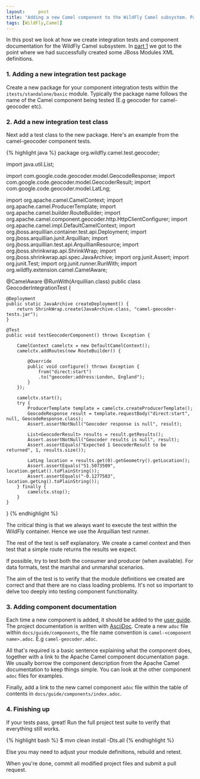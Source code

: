 ```yaml
---
layout:     post
title: "Adding a new Camel component to the WildFly Camel subsystem. Part 2"
tags: [WildFly,Camel]
---
```


In this post we look at how we create integration tests and component documentation for the WildFly Camel subsystem. In [part 1](/2017/09/25/adding-a-new-component-to-the-wildfly-camel-subsystem-part1) we got to the point where we had successfully created some JBoss Modules XML definitions.

### 1. Adding a new integration test package

Create a new package for your component integration tests within the `itests/standalone/basic` module. Typically the package name follows the name of the Camel component being tested (E.g geocoder for camel-geocoder etc).

### 2. Add a new integration test class

Next add a test class to the new package. Here's an example from the camel-geocoder component tests.

{% highlight java %}
package org.wildfly.camel.test.geocoder;

import java.util.List;

import com.google.code.geocoder.model.GeocodeResponse;
import com.google.code.geocoder.model.GeocoderResult;
import com.google.code.geocoder.model.LatLng;

import org.apache.camel.CamelContext;
import org.apache.camel.ProducerTemplate;
import org.apache.camel.builder.RouteBuilder;
import org.apache.camel.component.geocoder.http.HttpClientConfigurer;
import org.apache.camel.impl.DefaultCamelContext;
import org.jboss.arquillian.container.test.api.Deployment;
import org.jboss.arquillian.junit.Arquillian;
import org.jboss.arquillian.test.api.ArquillianResource;
import org.jboss.shrinkwrap.api.ShrinkWrap;
import org.jboss.shrinkwrap.api.spec.JavaArchive;
import org.junit.Assert;
import org.junit.Test;
import org.junit.runner.RunWith;
import org.wildfly.extension.camel.CamelAware;

@CamelAware
@RunWith(Arquillian.class)
public class GeocoderIntegrationTest {

    @Deployment
    public static JavaArchive createDeployment() {
        return ShrinkWrap.create(JavaArchive.class, "camel-geocoder-tests.jar");
    }

    @Test
    public void testGeocoderComponent() throws Exception {

        CamelContext camelctx = new DefaultCamelContext();
        camelctx.addRoutes(new RouteBuilder() {

            @Override
            public void configure() throws Exception {
                from("direct:start")
                .to("geocoder:address:London, England");
            }
        });

        camelctx.start();
        try {
            ProducerTemplate template = camelctx.createProducerTemplate();
            GeocodeResponse result = template.requestBody("direct:start", null, GeocodeResponse.class);
            Assert.assertNotNull("Geocoder response is null", result);

            List<GeocoderResult> results = result.getResults();
            Assert.assertNotNull("Geocoder results is null", result);
            Assert.assertEquals("Expected 1 GeocoderResult to be returned", 1, results.size());

            LatLng location = results.get(0).getGeometry().getLocation();
            Assert.assertEquals("51.5073509", location.getLat().toPlainString());
            Assert.assertEquals("-0.1277583", location.getLng().toPlainString());
        } finally {
            camelctx.stop();
        }
    }
}
{% endhighlight %}

The critical thing is that we always want to execute the test within the WildFly container. Hence we use the Arquillian test runner.

The rest of the test is self explanatory. We create a camel context and then test that a simple route returns the results we expect.

If possible, try to test both the consumer and producer (when available). For data formats, test the marshal and unmarshal scenarios.

The aim of the test is to verify that the module definitions we created are correct and that there are no class loading problems. It's not so important to delve too deeply into testing component functionality.

### 3. Adding component documentation

Each time a new component is added, it should be added to the [user guide](https://wildfly-extras.github.io/wildfly-camel/). The project documentation is written with [AsciiDoc](http://asciidoctor.org/). Create a new `adoc` file within `docs/guide/components`, the file name convention is `camel-<component name>.adoc`. E.g `camel-geocoder.adoc`.

All that's required is a basic sentence explaining what the component does, together with a link to the Apache Camel component documentation page. We usually borrow the component description from the Apache Camel documentation to keep things simple. You can look at the other component `adoc` files for examples.

Finally, add a link to the new camel component `adoc` file within the table of contents in `docs/guide/components/index.adoc`.

### 4. Finishing up

If your tests pass, great! Run the full project test suite to verify that everything still works.

{% highlight bash %}
$ mvn clean install -Dts.all
{% endhighlight %}

Else you may need to adjust your module definitions, rebuild and retest.

When you're done, commit all modified project files and submit a pull request.
